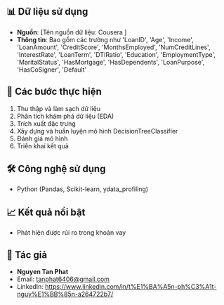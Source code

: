 
## 📊 Dữ liệu sử dụng
- **Nguồn**: [Tên nguồn dữ liệu: Cousera ]
- **Thông tin**: Bao gồm các trường như 'LoanID', 'Age', 'Income', 'LoanAmount', 'CreditScore',
                                         'MonthsEmployed', 'NumCreditLines', 'InterestRate', 'LoanTerm',
                                         'DTIRatio', 'Education', 'EmploymentType', 'MaritalStatus',
                                         'HasMortgage', 'HasDependents', 'LoanPurpose', 'HasCoSigner',
                                         'Default'
## 🧪 Các bước thực hiện
1. Thu thập và làm sạch dữ liệu
2. Phân tích khám phá dữ liệu (EDA)
3. Trích xuất đặc trưng
4. Xây dựng và huấn luyện mô hình DecisionTreeClassifier
5. Đánh giá mô hình
6. Triển khai kết quả

## 🛠️ Công nghệ sử dụng
- Python (Pandas, Scikit-learn, ydata_profiling)


## 📈 Kết quả nổi bật
- Phát hiện được rủi ro trong khoản vay

## 👤 Tác giả
- **Nguyen Tan Phat**
- Email: tanphat6406@gmail.com
- LinkedIn: https://www.linkedin.com/in/t%E1%BA%A5n-ph%C3%A1t-nguy%E1%BB%85n-a264722b7/

